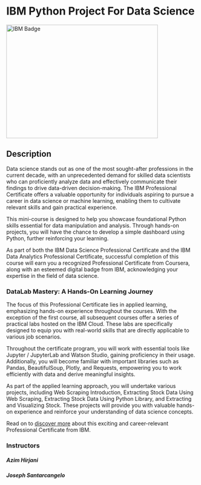 # IBM Python Project For Data Science
  <img src="https://upload.wikimedia.org/wikipedia/commons/5/51/IBM_logo.svg" alt="IBM Badge" width="400" height="300">
  
## Description

Data science stands out as one of the most sought-after professions in the current decade, with an unprecedented demand for skilled data scientists who can proficiently analyze data and effectively communicate their findings to drive data-driven decision-making. The IBM Professional Certificate offers a valuable opportunity for individuals aspiring to pursue a career in data science or machine learning, enabling them to cultivate relevant skills and gain practical experience.

This mini-course is designed to help you showcase foundational Python skills essential for data manipulation and analysis. Through hands-on projects, you will have the chance to develop a simple dashboard using Python, further reinforcing your learning.

As part of both the IBM Data Science Professional Certificate and the IBM Data Analytics Professional Certificate, successful completion of this course will earn you a recognized Professional Certificate from Coursera, along with an esteemed digital badge from IBM, acknowledging your expertise in the field of data science.

### DataLab Mastery: A Hands-On Learning Journey

The focus of this Professional Certificate lies in applied learning, emphasizing hands-on experience throughout the courses. With the exception of the first course, all subsequent courses offer a series of practical labs hosted on the IBM Cloud. These labs are specifically designed to equip you with real-world skills that are directly applicable to various job scenarios.

Throughout the certificate program, you will work with essential tools like Jupyter / JupyterLab and Watson Studio, gaining proficiency in their usage. Additionally, you will become familiar with important libraries such as Pandas, BeautifulSoup, Plotly, and Requests, empowering you to work efficiently with data and derive meaningful insights.

As part of the applied learning approach, you will undertake various projects, including Web Scraping Introduction, Extracting Stock Data Using Web Scraping, Extracting Stock Data Using Python Library, and Extracting and Visualizing Stock. These projects will provide you with valuable hands-on experience and reinforce your understanding of data science concepts.

Read on to <a href="https://www.coursera.org/learn/python-project-for-data-science?specialization=ibm-data-science">discover more</a> about this exciting and career-relevant Professional Certificate from IBM.

### Instructors
##### Azim Hirjani
##### Joseph Santarcangelo
